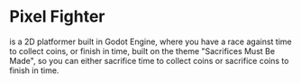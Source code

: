 # Pixel Fighter

is a 2D platformer built in Godot Engine, where you have a race against time to collect coins, or finish in time, built on the theme "Sacrifices Must Be Made", so you can either sacrifice time to collect coins or sacrifice coins to finish in time.

